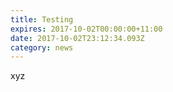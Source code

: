 ```yaml
---
title: Testing
expires: 2017-10-02T00:00:00+11:00
date: 2017-10-02T23:12:34.093Z
category: news
---
```

xyz
